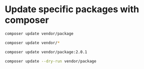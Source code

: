 # Update specific packages with composer

```sh
composer update vendor/package
```

```sh
composer update vendor/*
```

```sh
composer update vendor/package:2.0.1
```

```sh
composer update --dry-run vendor/package
```
